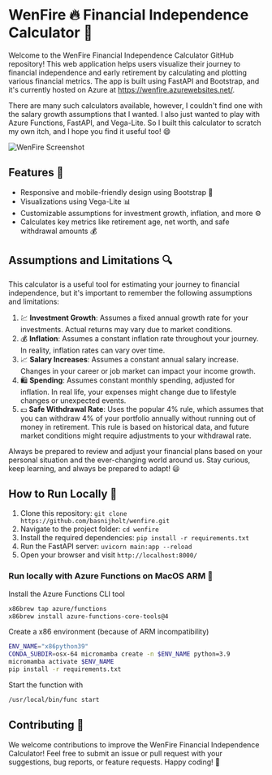 # WenFire 🔥 Financial Independence Calculator 💸

Welcome to the WenFire Financial Independence Calculator GitHub repository! This web application helps users visualize their journey to financial independence and early retirement by calculating and plotting various financial metrics. The app is built using FastAPI and Bootstrap, and it's currently hosted on Azure at https://wenfire.azurewebsites.net/.

There are many such calculators available, however, I couldn't find one with the salary growth assumptions that I wanted. I also just wanted to play with Azure Functions, FastAPI, and Vega-Lite. So I built this calculator to scratch my own itch, and I hope you find it useful too! 😄

![WenFire Screenshot](https://github.com/basnijholt/wenfire/assets/6897215/0d76a7f0-6c5f-4ead-967d-84be6fb5a5f5)

## Features 🌟

- Responsive and mobile-friendly design using Bootstrap 📱
- Visualizations using Vega-Lite 📊
- Customizable assumptions for investment growth, inflation, and more ⚙️
- Calculates key metrics like retirement age, net worth, and safe withdrawal amounts 💰

## Assumptions and Limitations 🔍

This calculator is a useful tool for estimating your journey to financial independence, but it's important to remember the following assumptions and limitations:

1. 💹 **Investment Growth**: Assumes a fixed annual growth rate for your investments. Actual returns may vary due to market conditions.
2. 💰 **Inflation**: Assumes a constant inflation rate throughout your journey. In reality, inflation rates can vary over time.
3. 📈 **Salary Increases**: Assumes a constant annual salary increase. Changes in your career or job market can impact your income growth.
4. 🛍️ **Spending**: Assumes constant monthly spending, adjusted for inflation. In real life, your expenses might change due to lifestyle changes or unexpected events.
5. 💵 **Safe Withdrawal Rate**: Uses the popular 4% rule, which assumes that you can withdraw 4% of your portfolio annually without running out of money in retirement. This rule is based on historical data, and future market conditions might require adjustments to your withdrawal rate.

Always be prepared to review and adjust your financial plans based on your personal situation and the ever-changing world around us. Stay curious, keep learning, and always be prepared to adapt! 😃

## How to Run Locally 🚀

1. Clone this repository: `git clone https://github.com/basnijholt/wenfire.git`
2. Navigate to the project folder: `cd wenfire`
3. Install the required dependencies: `pip install -r requirements.txt`
4. Run the FastAPI server: `uvicorn main:app --reload`
5. Open your browser and visit `http://localhost:8000/`

### Run locally with Azure Functions on MacOS ARM 🍎

Install the Azure Functions CLI tool

```bash
x86brew tap azure/functions
x86brew install azure-functions-core-tools@4
```

Create a x86 environment (because of ARM incompatibility)

```bash
ENV_NAME="x86python39"
CONDA_SUBDIR=osx-64 micromamba create -n $ENV_NAME python=3.9
micromamba activate $ENV_NAME
pip install -r requirements.txt
```

Start the function with

```bash
/usr/local/bin/func start
```

## Contributing 🤝

We welcome contributions to improve the WenFire Financial Independence Calculator! Feel free to submit an issue or pull request with your suggestions, bug reports, or feature requests. Happy coding! 🎉

